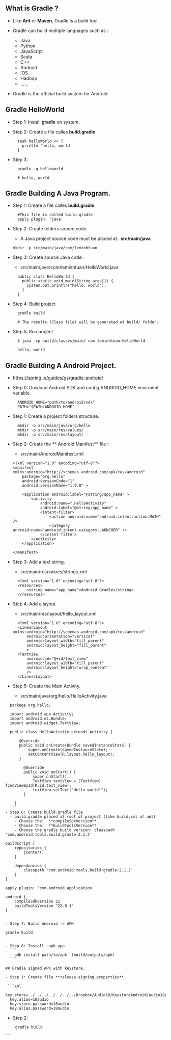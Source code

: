 ## What is **Gradle** ?

- Like **Ant** or **Maven**, Gradle is a build tool.
- Gradle can build multiple languages such as :
  - Java
  - Python
  - JavaScript
  - Scala
  - C++
  - Android
  - IOS
  - Hadoop
  - ......

- Gradle is the official build system for Android.

## Gradle HelloWorld

- Step 1: Install **gradle** on system.

- Step 2: Create  a file calles **build.gradle**
  ```
    task helloWorld << { 
      println 'hello, world'
    }
  ```
- Step 3:
  ```
    gradle -q helloworld
    
    # hello, world
  ```
  
## Gradle Building A Java Program.

- Step 1: Create  a file calles **build.gradle**
  ```
    #This file is called build.gradle
    apply plugin: 'java'
  ```
  
- Step 2: Create folders source code.
  - A Java project source code must be placed at : **src/main/java**

  ```
  mkdir -p src/main/java/com/leminhtuan
  ```

- Step 3: Create source Java code.

  - src/main/java/com/leminhtuan/HelloWorld.java

  ```
    public class HelloWorld {
      public static void main(String args[]) {
        System.out.println("hello, world"); 
      }
    }
  ```
  
- Step 4: Build project

  ```
    gradle build
    
    # The results (Class file) will be generated at build/ folder.
  ```
  
- Step 5: Run project
  ```
    $ java -cp build/classes/main/ com.leminhtuan.HelloWorld
    
    hello, world
  ```
  
## Gradle Building A Android Project.
  - https://spring.io/guides/gs/gradle-android/

  - Step 0: Dowload Android SDK and config ANDROID_HOME envirment variable.
    ```
      ANDROID_HOME="path/to/android/sdk"
      PATH="$PATH:ANDROID_HOME"
    ```
  
  - Step 1: Create a project folders structure.
    
    ```
      mkdir -p src/main/java/org/hello
      mkdir -p src/main/res/values/
      mkdir -p src/main/res/layout/
    ```
    
  - Step 2: Create the ** Android Manifest** file : 
    - src/main/AndroidManifest.xml

    ```
    <?xml version="1.0" encoding="utf-8"?>
    <manifest xmlns:android="http://schemas.android.com/apk/res/android"
        package="org.hello"
        android:versionCode="1"
        android:versionName="1.0.0" >
    
        <application android:label="@string/app_name" >
            <activity
                android:name=".HelloActivity"
                android:label="@string/app_name" >
                <intent-filter>
                    <action android:name="android.intent.action.MAIN" />
                    <category android:name="android.intent.category.LAUNCHER" />
                </intent-filter>
            </activity>
        </application>
    
    </manifest>
    ```
    
  - Step 3: Add a text string.
    - src/main/res/values/strings.xml
    
    ```
      <?xml version="1.0" encoding="utf-8"?>
      <resources>
          <string name="app_name">Android Gradle</string>
      </resources>
    ```

  - Step 4: Add a layout.
    - src/main/res/layout/hello_layout.xml

    ```
      <?xml version="1.0" encoding="utf-8"?>
      <LinearLayout xmlns:android="http://schemas.android.com/apk/res/android"
          android:orientation="vertical"
          android:layout_width="fill_parent"
          android:layout_height="fill_parent"
          >
      <TextView
          android:id="@+id/text_view"
          android:layout_width="fill_parent"
          android:layout_height="wrap_content"
          />
      </LinearLayout>
    ```
  - Step 5: Create the Main Activity.
    - src/main/java/org/hello/HelloActivity.java

  ```
    package org.hello;
    
    import android.app.Activity;
    import android.os.Bundle;
    import android.widget.TextView;
    
    public class HelloActivity extends Activity {
    
        @Override
        public void onCreate(Bundle savedInstanceState) {
            super.onCreate(savedInstanceState);
            setContentView(R.layout.hello_layout);
        }
    
          @Override
          public void onStart() {
              super.onStart();
              TextView textView = (TextView) findViewById(R.id.text_view);
              textView.setText("Hello world!");
          }
      
      }
    ```
  - Step 6: Create build.gradle file
    - build.gradle placed at root of project (like build.xml of ant)
      - Choose the:  **compileSdkVersion**
      - Choose the:  **buildToolsVersion**
      - Choose the gradle build version: classpath 'com.android.tools.build:gradle:2.1.2'
  
  ```
    buildscript {
        repositories {
            jcenter()
        }
    
        dependencies {
            classpath 'com.android.tools.build:gradle:2.1.2'
        }
    }
    
    apply plugin: 'com.android.application'
    
    android {
        compileSdkVersion 22
        buildToolsVersion "22.0.1"
    }
  ```
  
 - Step 7: Build Android -> APK
  ```
    gradle build
  ```
  
  - Step 8: Install .apk app
    ```
      adb install path/to/apk  (build/outputs/apk)
    ```

## Gradle signed APK with keystore.

 - Step 1: Create file **release-signing.properties**
 
   ```xml
    key.store=../../../../../../../Dropbox/Audio18/KeystoreAndroid/audio18pro.keystore
    key.alias=18audio
    key.store.password=18audio
    key.alias.password=18audio
   ```
   
   - Step 2:
     ```
      gradle build
    ```
